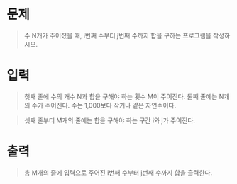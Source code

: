 # 문제
> 수 N개가 주어졌을 때, i번째 수부터 j번째 수까지 합을 구하는 프로그램을 작성하시오.

# 입력
> 첫째 줄에 수의 개수 N과 합을 구해야 하는 횟수 M이 주어진다. 둘째 줄에는 N개의 수가 주어진다. 수는 1,000보다 작거나 같은 자연수이다.

> 셋째 줄부터 M개의 줄에는 합을 구해야 하는 구간 i와 j가 주어진다.

# 출력
> 총 M개의 줄에 입력으로 주어진 i번째 수부터 j번째 수까지 합을 출력한다.